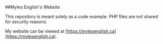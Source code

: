##Myles English's Website

This repository is meant solely as a code example. PHP files are not shared for security reasons.

My website can be viewed at [https://mylesenglish.ca](https://mylesenglish.ca).
